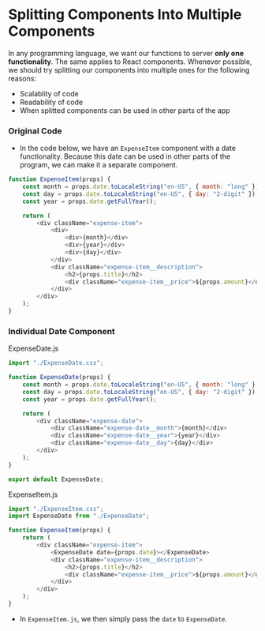 # Splitting Components Into Multiple Components
In any programming language, we want our functions to server **only one functionality**. The same applies to React components. Whenever possible, we should try splitting our components into multiple ones for the following reasons:
- Scalablity of code
- Readability of code
- When splitted components can be used in other parts of the app

### Original Code
- In the code below, we have an `ExpenseItem` component with a date functionality. Because this date can be used in other parts of the program, we can make it a separate component.
``` js
function ExpenseItem(props) {
    const month = props.date.toLocaleString("en-US", { month: "long" });
    const day = props.date.toLocaleString("en-US", { day: "2-digit" });
    const year = props.date.getFullYear();

    return (
        <div className="expense-item">
            <div>
                <div>{month}</div>
                <div>{year}</div>
                <div>{day}</div>
            </div>
            <div className="expense-item__description">
                <h2>{props.title}</h2>
                <div className="expense-item__price">${props.amount}</div>
            </div>
        </div>
    );
}
```
### Individual Date Component
ExpenseDate.js
``` js
import "./ExpenseDate.css";

function ExpenseDate(props) {
    const month = props.date.toLocaleString("en-US", { month: "long" });
    const day = props.date.toLocaleString("en-US", { day: "2-digit" });
    const year = props.date.getFullYear();

    return (
        <div className="expense-date">
            <div className="expense-date__month">{month}</div>
            <div className="expense-date__year">{year}</div>
            <div className="expense-date__day">{day}</div>
        </div>
    );
}

export default ExpenseDate;

```
ExpenseItem.js
``` js
import "./ExpenseItem.css";
import ExpenseDate from "./ExpenseDate";

function ExpenseItem(props) {
    return (
        <div className="expense-item">
            <ExpenseDate date={props.date}></ExpenseDate>
            <div className="expense-item__description">
                <h2>{props.title}</h2>
                <div className="expense-item__price">${props.amount}</div>
            </div>
        </div>
    );
}
```
- In `ExpenseItem.js`, we then simply pass the `date` to `ExpenseDate`.


